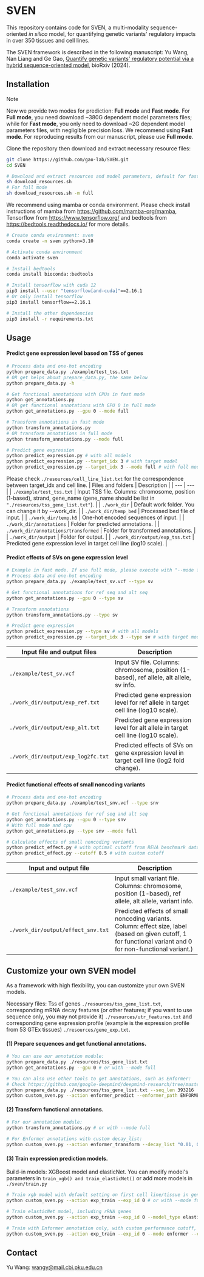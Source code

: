 # SVEN
This repository contains code for SVEN, a multi-modality sequence-oriented <i>in silico</i> model, for quantifying genetic variants' regulatory impacts in over 350 tissues and cell lines.

The SVEN framework is described in the following manuscript: Yu Wang, Nan Liang and Ge Gao, [Quantify genetic variants' regulatory potential via a hybrid sequence-oriented model](https://www.biorxiv.org/content/10.1101/2024.03.28.587115v1), bioRxiv (2024).


## Installation

> [!NOTE]
>  Now we provide two modes for prediction: <b>Full mode</b> and <b>Fast mode</b>. For <b>Full mode</b>, you need download ~380G dependent model parameters files; while for <b>Fast mode</b>, you only need to download ~2G dependent model parameters files, with negligible precision loss. We recommend using <b>Fast mode</b>. For reproducing results from our manuscript, please use <b>Full mode</b>.

Clone the repository then download and extract necessary resource files:
```bash
git clone https://github.com/gao-lab/SVEN.git
cd SVEN

# Download and extract resources and model parameters, default for fast mode
sh download_resources.sh
# For full mode
sh download_resources.sh -m full
```

We recommend using mamba or conda environment. Please check install instructions of mamba from https://github.com/mamba-org/mamba, Tensorflow from https://www.tensorflow.org/ and bedtools from https://bedtools.readthedocs.io/ for more details. 

```bash
# Create conda environment: sven
conda create -n sven python=3.10

# Activate conda environment
conda activate sven

# Install bedtools
conda install bioconda::bedtools

# Install tensorflow with cuda 12
pip3 install --user "tensorflow[and-cuda]"==2.16.1
# Or only install tensorflow
pip3 install tensorflow==2.16.1

# Install the other dependencies
pip3 install -r requirements.txt
```



## Usage

#### Predict gene expression level based on TSS of genes

```bash
# Process data and one-hot encoding
python prepare_data.py ./example/test_tss.txt
# OR get helps about prepare_data.py, the same below
python prepare_data.py -h

# Get functional annotations with CPUs in fast mode
python get_annotations.py
# OR get functional annotations with GPU 0 in full mode
python get_annotations.py --gpu 0 --mode full 

# Transform annotations in fast mode
python transform_annotations.py
# OR transform annotations in full mode
python transform_annotations.py --mode full

# Predict gene expression
python predict_expression.py # with all models
python predict_expression.py --target_idx 3 # with target model
python predict_expression.py --target_idx 3 --mode full # with full mode
```
Please check `./resources/cell_line_list.txt` for the correspondence between target_idx and cell line.
| Files and folders | Description |
| --- | --- |
| ```./example/test_tss.txt``` | Input TSS file. Columns: chromosome, position (1-based), strand, gene_name (gene_name should be list in ```"./resources/tss_gene_list.txt"```). |
| ```./work_dir``` | Default work folder. You can change it by --work_dir. |
| ```./work_dir/temp_bed``` | Processed bed file of input. | 
| ```./work_dir/temp.h5``` | One-hot encoded sequences of input. |
| ```./work_dir/annotations``` | Folder for predicted annotations. |
| ```./work_dir/annotations/transformed``` | Folder for transformed annotations. |
| ```./work_dir/output``` | Folder for output. |
| ```./work_dir/output/exp_tss.txt``` | Predicted gene expression level in target cell line (log10 scale). |

#### Predict effects of SVs on gene expression level
```bash
# Example in fast mode. If use full mode, please execute with "--mode full".
# Process data and one-hot encoding
python prepare_data.py ./example/test_sv.vcf --type sv

# Get functional annotations for ref seq and alt seq
python get_annotations.py --gpu 0 --type sv

# Transform annotations
python transform_annotations.py --type sv

# Predict gene expression
python predict_expression.py --type sv # with all models
python predict_expression.py --target_idx 3 --type sv # with target model
```
| Input file and output files | Description |
| --- | --- |
| ```./example/test_sv.vcf``` | Input SV file. Columns: chromosome, position (1-based), ref allele, alt allele, sv info. |
| ```./work_dir/output/exp_ref.txt``` | Predicted gene expression level for ref allele in target cell line (log10 scale). |
| ```./work_dir/output/exp_alt.txt``` | Predicted gene expression level for alt allele in target cell line (log10 scale). |
| ```./work_dir/output/exp_log2fc.txt``` | Predicted effects of SVs on gene expression level in target cell line (log2 fold change). |

#### Predict functional effects of small noncoding variants
```bash
# Process data and one-hot encoding
python prepare_data.py ./example/test_snv.vcf --type snv

# Get functional annotations for ref seq and alt seq
python get_annotations.py --gpu 0 --type snv
# With full mode and cpu
python get_annotations.py --type snv --mode full

# Calculate effects of small noncoding variants
python predict_effect.py # with optimal cutoff from REVA benchmark dataset
python predict_effect.py --cutoff 0.5 # with custom cutoff
```
| Input and output file | Description |
| --- | --- |
| ```./example/test_snv.vcf``` | Input small variant file. Columns: chromosome, position (1-based), ref allele, alt allele, variant info. |
| ```./work_dir/output/effect_snv.txt``` | Predicted effects of small noncoding variants. Column: effect size, label (based on given cutoff, 1 for functional variant and 0 for non-functional variant.) |


## Customize your own SVEN model
As a framework with high flexibility, you can customize your own SVEN models. 

Necessary files: Tss of genes ```./resources/tss_gene_list.txt```, corresponding mRNA decay features (or other features; if you want to use sequence only, you may not provide it) ```./resources/utr_features.txt``` and corresponding gene expression profile (example is the expression profile from 53 GTEx tissues)  ```./resources/gene_exp.txt```.
#### (1) Prepare sequences and get functional annotations.
```bash
# You can use our annotation module:
python prepare_data.py ./resources/tss_gene_list.txt
python get_annotations.py --gpu 0 # or with --mode full

# You can also use other tools to get annotations, such as Enformer:
# Check https://github.com/google-deepmind/deepmind-research/tree/master/enformer for more details about Enformer.
python prepare_data.py ./resources/tss_gene_list.txt --seq_len 393216
python custom_sven.py --action enformer_predict --enformer_path ENFORMER_MODEL_PATH
```
#### (2) Transform functional annotations.
```bash
# For our annotation module:
python transform_annotations.py # or with --mode full

# For Enformer annotations with custom decay_list:
python custom_sven.py --action enformer_transform --decay_list "0.01, 0.10, 0.20"
```
#### (3) Train expression prediction models.
Build-in models: XGBoost model and elasticNet. You can modify model's parameters in ```train_xgb() and train_elasticNet()``` or add more models in ```./sven/train.py```
```bash
# Train xgb model with default setting on first cell line/tissue in gene expression profile
python custom_sven.py --action exp_train --exp_id 0 # or with --mode full

# Train elasticNet model, including rRNA genes
python custom_sven.py --action exp_train --exp_id 0 --model_type elasticNet --ignore_rRNA false

# Train with Enformer annotation only, with custom performance cutoff, device and random seed 
python custom_sven.py --action exp_train --exp_id 0 --mode enformer --cutoff 0.6 --utr_features false --device gpu --seed 42
```

## Contact
Yu Wang: [wangy@mail.cbi.pku.edu.cn](mailto:wangy@mail.cbi.pku.edu.cn)

